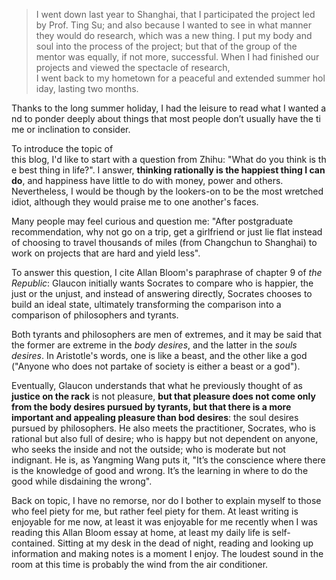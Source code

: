 > I went down last year to Shanghai, that I participated the project led by Prof. Ting Su; and also because I wanted to see in what manner they would do research, which was a new thing. I put my body and soul into the process of the project; but that of the group of the mentor was equally, if not more, successful. When I had finished our projects and viewed the spectacle of research,  I went back to my hometown for a peaceful and extended summer holiday, lasting two months.

Thanks to the long summer holiday, I had the leisure to read what I wanted and to ponder deeply about things that most people don’t usually have the time or inclination to consider. 

To introduce the topic of this blog, I'd like to start with a question from Zhihu: "What do you think is the best thing in life?". I answer, **thinking rationally is the happiest thing I can do**, and happiness have little to do with money, power and others. Nevertheless, I would be though by the lookers-on to be the most wretched idiot, although they would praise me to one another's faces.

Many people may feel curious and question me: "After postgraduate recommendation, why not go on a trip, get a girlfriend or just lie flat instead of choosing to travel thousands of miles (from Changchun to Shanghai) to work on projects that are hard and yield less".

To answer this question, I cite Allan Bloom's paraphrase of chapter 9 of *the Republic*: Glaucon initially wants Socrates to compare who is happier, the just or the unjust, and instead of answering directly, Socrates chooses to build an ideal state, ultimately transforming the comparison into a comparison of philosophers and tyrants.
 
Both tyrants and philosophers are men of extremes, and it may be said that the former are extreme in the *body desires*, and the latter in the *souls desires*. In Aristotle's words, one is like a beast, and the other like a god ("Anyone who does not partake of society is either a beast or a god").

Eventually, Glaucon understands that what he previously thought of as **justice on the rack** is not pleasure, **but that pleasure does not come only from the body desires pursued by tyrants, but that there is a more important and appealing pleasure than bod desires**: the soul desires pursued by philosophers. He also meets the practitioner, Socrates, who is rational but also full of desire; who is happy but not dependent on anyone, who seeks the inside and not the outside; who is moderate but not indignant. He is, as Yangming Wang puts it, "It’s the conscience where there is the knowledge of good and wrong. It’s the learning in where to do the good while disdaining the wrong".

Back on topic, I have no remorse, nor do I bother to explain myself to those who feel piety for me, but rather feel piety for them. At least writing is enjoyable for me now, at least it was enjoyable for me recently when I was reading this Allan Bloom essay at home, at least my daily life is self-contained. Sitting at my desk in the dead of night, reading and looking up information and making notes is a moment I enjoy. The loudest sound in the room at this time is probably the wind from the air conditioner.
